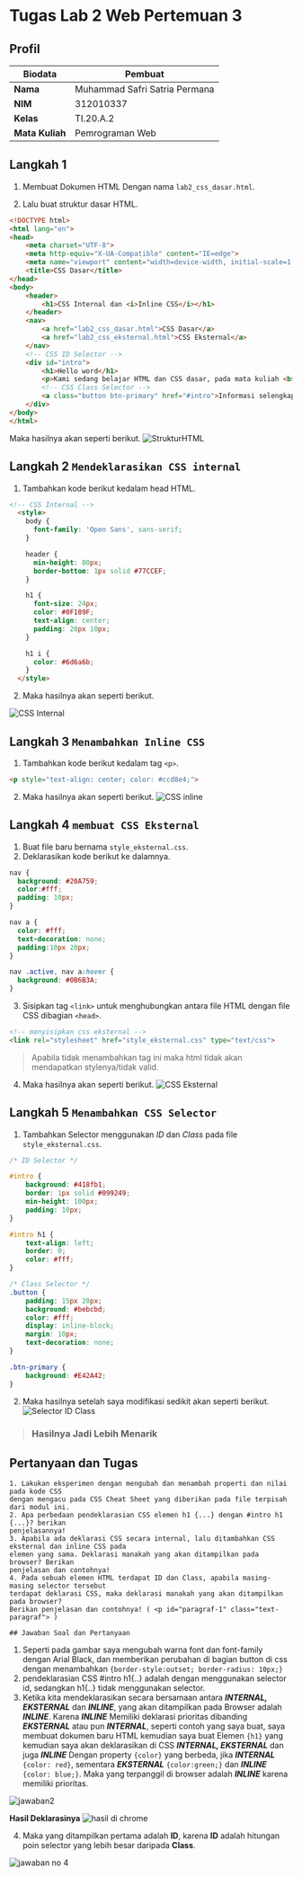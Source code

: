 # Tugas Lab 2 Web Pertemuan 3
## Profil
| Biodata |  Pembuat|
| -------- | --- |
| **Nama** | Muhammad Safri Satria Permana |
| **NIM** | 312010337 |
| **Kelas** | TI.20.A.2 |
| **Mata Kuliah** | Pemrograman Web |
## Langkah 1

1. Membuat Dokumen HTML Dengan nama `lab2_css_dasar.html`.

2. Lalu buat struktur dasar HTML.
```html
<!DOCTYPE html>
<html lang="en">
<head>
    <meta charset="UTF-8">
    <meta http-equiv="X-UA-Compatible" content="IE=edge">
    <meta name="viewport" content="width=device-width, initial-scale=1.0">
    <title>CSS Dasar</title>
</head>
<body>
    <header>
        <h1>CSS Internal dan <i>Inline CSS</i></h1>
    </header>
    <nav>
        <a href="lab2_css_dasar.html">CSS Dasar</a>
        <a href="lab2_css_eksternal.html">CSS Eksternal</a>
    </nav>
    <!-- CSS ID Selector -->
    <div id="intro">
        <h1>Hello word</h1>
        <p>Kami sedang belajar HTML dan CSS dasar, pada mata kuliah <b>Pemrograman web</b> di <i>Universitas Pelita Bangsa</i>. Pelajaran pertama yang kami dapat adalah membuat tampilan web sederhana dalam rangka mengenal tag-tag dasar HTML dan CSS.</p>
        <!-- CSS Class Selector -->
        <a class="button btn-primary" href="#intro">Informasi selengkapnya.</a>
    </div>
</body>
</html>
```

Maka hasilnya akan seperti berikut.
![StrukturHTML](struktur_html.png)
 
## Langkah 2 `Mendeklarasikan CSS internal`
1. Tambahkan kode berikut kedalam head HTML.

```html
<!-- CSS Internal -->
  <style>
    body {
      font-family: 'Open Sans', sans-serif;
    }

    header {
      min-height: 80px;
      border-bottom: 1px solid #77CCEF;
    }

    h1 {
      font-size: 24px;
      color: #0F189F;
      text-align: center;
      padding: 20px 10px;
    }

    h1 i {
      color: #6d6a6b;
    }
  </style>  
  ```

  2. Maka hasilnya akan seperti berikut.

  ![CSS Internal](css_internal.png)

  ## Langkah 3 `Menambahkan Inline CSS`
  1. Tambahkan kode berikut kedalam tag `<p>`.
  ```html
<p style="text-align: center; color: #ccd8e4;">
```

2. Maka hasilnya akan seperti berikut.
![CSS inline](inline_css.png)

## Langkah 4 `membuat CSS Eksternal`
1. Buat file baru bernama `style_eksternal.css`.
2. Deklarasikan kode berikut ke dalamnya.
```css
nav {
  background: #20A759;
  color:#fff;
  padding: 10px;
}

nav a {
  color: #fff;
  text-decoration: none;
  padding:10px 20px;
}

nav .active, nav a:hover {
  background: #0B6B3A;
}
```

3. Sisipkan tag `<link>` untuk menghubungkan antara file HTML dengan file CSS dibagian `<head>`.

```html
<!-- menyisipkan css eksternal -->
<link rel="stylesheet" href="style_eksternal.css" type="text/css">
```
> Apabila tidak menambahkan tag ini maka html tidak akan mendapatkan stylenya/tidak valid.
4. Maka hasilnya akan seperti berikut.
![CSS Eksternal](css_eksternal.png)

## Langkah 5 `Menambahkan CSS Selector`
1. Tambahkan Selector menggunakan  _ID_ dan _Class_ pada file `style_eksternal.css`.
```css
/* ID Selector */

#intro {
    background: #418fb1;
    border: 1px solid #099249;
    min-height: 100px;
    padding: 10px;
}

#intro h1 {
    text-align: left;
    border: 0;
    color: #fff;
}

/* Class Selector */
.button {
    padding: 15px 20px;
    background: #bebcbd;
    color: #fff;
    display: inline-block;
    margin: 10px;
    text-decoration: none;
}

.btn-primary {
    background: #E42A42;
}
```

2. Maka hasilnya setelah saya modifikasi sedikit akan seperti berikut.
![Selector ID Class](css_selector.png)

> ### Hasilnya Jadi Lebih Menarik


## Pertanyaan dan Tugas 
```
1. Lakukan eksperimen dengan mengubah dan menambah properti dan nilai pada kode CSS
dengan mengacu pada CSS Cheat Sheet yang diberikan pada file terpisah dari modul ini.
2. Apa perbedaan pendeklarasian CSS elemen h1 {...} dengan #intro h1 {...}? berikan
penjelasannya!
3. Apabila ada deklarasi CSS secara internal, lalu ditambahkan CSS eksternal dan inline CSS pada
elemen yang sama. Deklarasi manakah yang akan ditampilkan pada browser? Berikan
penjelasan dan contohnya!
4. Pada sebuah elemen HTML terdapat ID dan Class, apabila masing-masing selector tersebut
terdapat deklarasi CSS, maka deklarasi manakah yang akan ditampilkan pada browser?
Berikan penjelasan dan contohnya! ( <p id="paragraf-1" class="text-paragraf"> )

## Jawaban Soal dan Pertanyaan
```
1. Seperti pada gambar saya mengubah warna font dan font-family dengan Arial Black, dan memberikan perubahan di bagian button di css dengan menambahkan ``{border-style:outset;
border-radius: 10px;}``
2. pendeklarasian CSS #intro h1{..} adalah dengan menggunakan selector id, sedangkan h1{..} tidak menggunakan selector.
3. Ketika kita mendeklarasikan secara bersamaan antara ***INTERNAL, EKSTERNAL*** dan ***INLINE***, yang akan ditampilkan pada Browser adalah ***INLINE***. Karena ***INLINE*** Memiliki deklarasi prioritas dibanding ***EKSTERNAL*** atau pun ***INTERNAL***, seperti contoh yang saya buat, saya membuat dokumen baru HTML kemudian saya buat Elemen ``{h1}`` yang kemudian saya akan deklarasikan di CSS ***INTERNAL, EKSTERNAL*** dan juga ***INLINE*** Dengan property ``{color}`` yang berbeda, jika ***INTERNAL*** ``{color: red}``, sementara ***EKSTERNAL*** ``{color:green;}`` dan ***INLINE*** ``{color: blue;}``. Maka yang terpanggil di browser adalah ***INLINE*** karena memiliki prioritas.

![jawaban2](jawaban_soal_3.png)

**Hasil Deklarasinya**
![hasil di chrome](hasil_deklarasi.png)

4. Maka yang ditampilkan pertama adalah **ID**, karena **ID** adalah hitungan poin selector yang lebih besar daripada **Class**.

![jawaban no 4](jawaban_soal_4.png)

